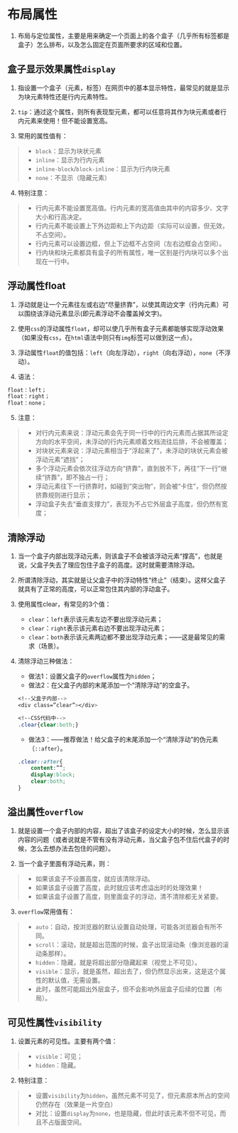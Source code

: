 # 布局属性

1. 布局与定位属性，主要是用来确定一个页面上的各个盒子（几乎所有标签都是盒子）怎么排布，以及怎么固定在页面所要求的区域和位置。

## 盒子显示效果属性`display`

1. 指设置一个盒子（元素，标签）在网页中的基本显示特性，最常见的就是显示为块元素特性还是行内元素特性。

2. `tip`：通过这个属性，则所有表现型元素，都可以任意将其作为块元素或者行内元素来使用！但不能设置宽高。

3. 常用的属性值有：
> - `block`：显示为块状元素
> - `inline`：显示为行内元素
> - `inline-block`/`block-inline`：显示为行内块元素
> - `none`：不显示（隐藏元素）

4. 特别注意：
> - 行内元素不能设置宽高值。行内元素的宽高值由其中的内容多少、文字大小和行高决定。
> - 行内元素不能设置上下外边距和上下内边距（实际可以设置，但无效，不占空间）。
> - 行内元素可以设置边框，但上下边框不占空间（左右边框会占空间）。
> - 行内块和块元素都具有盒子的所有属性，唯一区别是行内块可以多个出现在一行中。


## 浮动属性float

1. 浮动就是让一个元素往左或右边“尽量挤靠”，以使其周边文字（行内元素）可以围绕该浮动元素显示(即元素浮动不会覆盖掉文字)。

2. 使用`css`的浮动属性`float`，却可以使几乎所有盒子元素都能够实现浮动效果（如果没有`css`，在`html`语法中则只有`img`标签可以做到这一点）。

3. 浮动属性`float`的值包括：`left`（向左浮动），`right`（向右浮动），`none`（不浮动）。

4. 语法：
```css
float：left；
float：right；
float：none；
```

5. 注意：
> - 对行内元素来说：浮动元素会先于同一行中的行内元素而占据其所设定方向的水平空间，未浮动的行内元素顺着文档流往后排，不会被覆盖；
> - 对块状元素来说：浮动元素相当于“浮起来了”，未浮动的块状元素会被浮动元素“遮挡”；
> - 多个浮动元素会依次往浮动方向“挤靠”，直到放不下，再往“下一行”继续“挤靠”，即不独占一行；
> - 浮动元素往下一行挤靠时，如碰到“突出物”，则会被“卡住”，但仍然按挤靠规则进行显示；
> - 浮动盒子失去“垂直支撑力”，表现为不占它外层盒子高度，但仍然有宽度；


## 清除浮动
1. 当一个盒子内部出现浮动元素，则该盒子不会被该浮动元素“撑高”，也就是说，父盒子失去了理应包住子盒子的高度。这时就需要清除浮动。

2. 所谓清除浮动，其实就是让父盒子中的浮动特性“终止”（结束）。这样父盒子就具有了正常的高度，可以正常包住其内部的浮动盒子。

3. 使用属性clear，有常见的3个值：
	- `clear`：`left`表示该元素左边不要出现浮动元素；
	- `clear`：`right`表示该元素右边不要出现浮动元素；
	- `clear`：`both`表示该元素两边都不要出现浮动元素；——这是最常见的需求（场景）。

4. 清除浮动三种做法：
	- 做法1：设置父盒子的`overflow`属性为`hidden`；
	- 做法2：在父盒子内部的末尾添加一个“清除浮动”的空盒子。
	```css
	<!--父盒子内部-->
	<div class=”clear”></div>
	
	<!--CSS代码中-->
	.clear{clear:both;}
	```
	- 做法3：——推荐做法！给父盒子的末尾添加一个“清除浮动”的伪元素（`::after`）。
	```css
	.clear::after{
		content:””;
		display:block;
		clear:both;
	}
	```


## 溢出属性`overflow`

1. 就是设置一个盒子内部的内容，超出了该盒子的设定大小的时候，怎么显示该内容的问题（或者说就是不管有没有浮动元素，当父盒子包不住后代盒子的时候，怎么去想办法去包住的问题）。

2. 当一个盒子里面有浮动元素，则：
> - 如果该盒子不设置高度，就应该清除浮动。
> - 如果该盒子设置了高度，此时就应该考虑溢出时的处理效果！
> - 如果该盒子设置了高度，则里面盒子的浮动，清不清除都无关紧要。

3. `overflow`常用值有：
> - `auto`：自动，按浏览器的默认设置自动处理，可能各浏览器会有所不同。
> - `scroll`：滚动，就是超出范围的时候，盒子出现滚动条（像浏览器的滚动条那样）。
> - `hidden`：隐藏，就是将超出部分隐藏起来（视觉上不可见）。
> - `visible`：显示，就是虽然，超出去了，但仍然显示出来，这是这个属性的默认值，无需设置。
> - 此时，虽然可能超出外层盒子，但不会影响外层盒子后续的位置（布局）。


## 可见性属性`visibility`

1. 设置元素的可见性。主要有两个值：
> - `visible`：可见；
> - `hidden`：隐藏。

2. 特别注意：
>- 设置`visibility`为`hidden`，虽然元素不可见了，但元素原本所占的空间仍然存在（效果是一片空白）
> - 对比：设置`display`为`none`，也是隐藏，但此时该元素不但不可见，而且不占版面空间。




